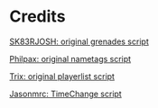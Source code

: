 # Credits

[SK83RJOSH: original grenades script](https://github.com/SK83RJOSH/jc2mp-grenades)

[Philpax: original nametags script](https://github.com/jc2mp/nametags)

[Trix: original playerlist script](https://github.com/jc2mp/playerlist)

[Jasonmrc: TimeChange script](https://github.com/Jasonmrc/TimeChange)
